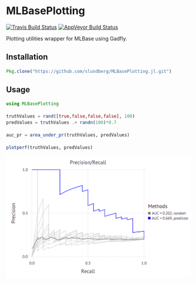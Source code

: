 # MLBasePlotting

[![Travis Build Status](https://travis-ci.org/slundberg/MLBasePlotting.jl.svg?branch=master)](https://travis-ci.org/slundberg/MLBasePlotting.jl)
[![AppVeyor Build Status](https://ci.appveyor.com/api/projects/status/jt8jmirv45onel7m?svg=true)](https://ci.appveyor.com/project/slundberg/mlbaseplotting-jl)

Plotting utilities wrapper for MLBase using Gadfly.

## Installation

```julia
Pkg.clone("https://github.com/slundberg/MLBasePlotting.jl.git")
```

## Usage

```julia
using MLBasePlotting

truthValues = rand([true,false,false,false], 100)
predValues = truthValues .+ randn(100)*0.7

auc_pr = area_under_pr(truthValues, predValues)

plotperf(truthValues, predValues)
```
![Sample PR plot](/doc/samplePlotPR.png?raw=true)

